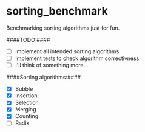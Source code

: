 sorting_benchmark
=================

Benchmarking sorting algorithms just for fun.

####TODO:####

* [ ] Implement all intended sorting algorithms
* [ ] Implement tests to check algorithm correctivness
* [ ] I'll think of something more...

####Sorting algorithms:####

* [x] Bubble
* [x] Insertion
* [x] Selection
* [x] Merging
* [x] Counting
* [ ] Radix
